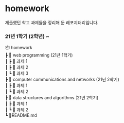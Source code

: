 # homework
제출했던 학교 과제들을 정리해 둔 레포지터리입니다. 

### 21년 1학기 (2학년) ~
📦 homework  
┣ 📂 web programming (21년 1학기)  
┃ ┣ 📂 과제 1  
┃ ┣ 📂 과제 2     
┃ ┗ 📂 과제 3   
┣ 📂 computer communications and networks (21년 2학기)      
┃ ┣ 📂 과제 1  
┃ ┗ 📂 과제 2  
┣ 📂 data structures and algorithms (21년 2학기)    
┃ ┣ 📂 과제 1      
┃ ┗ 📂 과제 2     
┗ 📜README.md  
